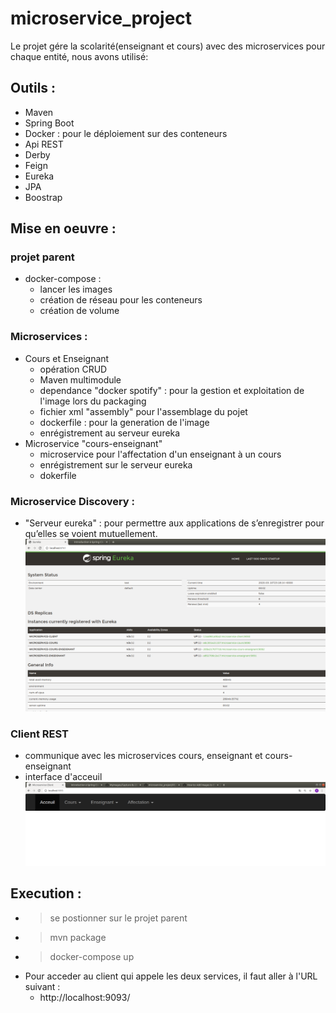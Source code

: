 # microservice_project
Le projet  gére la scolarité(enseignant et cours) avec des microservices pour chaque entité, nous avons utilisé: 
## Outils : 
  - Maven 
  - Spring Boot
  - Docker : pour le déploiement sur des conteneurs
  - Api REST
  - Derby
  - Feign
  - Eureka
  - JPA
  - Boostrap
  
## Mise en oeuvre : 
### projet parent
- docker-compose : 
  - lancer les images
  - création de réseau pour les conteneurs
  - création  de volume 
  
### Microservices : 
- Cours et Enseignant
  - opération CRUD
  - Maven multimodule
  - dependance "docker spotify" :  pour la gestion et exploitation de l'image lors du packaging 
  - fichier xml "assembly" pour l'assemblage du pojet
  - dockerfile : pour la generation de l'image 
  - enrégistrement au serveur eureka
- Microservice "cours-enseignant"
  - microservice pour l'affectation d'un enseignant à un cours
  - enrégistrement sur le serveur eureka
  - dokerfile
  
### Microservice Discovery : 
- "Serveur eureka" : pour permettre aux applications de s’enregistrer pour qu’elles se voient mutuellement. 
![image2](https://github.com/ousmanesn8/Myimages/blob/master/Capture%20du%202020-03-11%2000-18-58.png)
### Client REST
- communique avec les microservices cours, enseignant et cours-enseignant
- interface d'acceuil
![image2](https://github.com/ousmanesn8/Myimages/blob/master/Capture%20du%202020-03-11%2000-39-58.png)
## Execution :
   - > se postionner sur le projet parent 
   - > mvn package
   - > docker-compose up
- Pour acceder au client qui appele les deux services, il faut aller à l'URL suivant :
  - http://localhost:9093/ 
